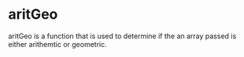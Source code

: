 # aritGeo
aritGeo is a function that is used to determine if the an array passed is either arithemtic or geometric.
